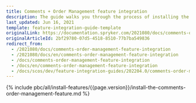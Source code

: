 ```yaml
---
title: Comments + Order Management feature integration
description: The guide walks you through the process of installing the Comments + Order Management feature into the project.
last_updated: Jun 16, 2021
template: feature-integration-guide-template
originalLink: https://documentation.spryker.com/2021080/docs/comments-order-management-feature-integration
originalArticleId: 2bf29780-07d5-4518-8510-77b7ba549836
redirect_from:
  - /2021080/docs/comments-order-management-feature-integration
  - /2021080/docs/en/comments-order-management-feature-integration
  - /docs/comments-order-management-feature-integration
  - /docs/en/comments-order-management-feature-integration
  - /docs/scos/dev/feature-integration-guides/202204.0/comments-order-management-feature-integration.html
---
```

{% include pbc/all/install-features/{{page.version}}/install-the-comments-order-management-feature.md %} <!-- To edit, see /_includes/pbc/all/install-features/202204.0/install-the-comments-order-management-feature.md -->
